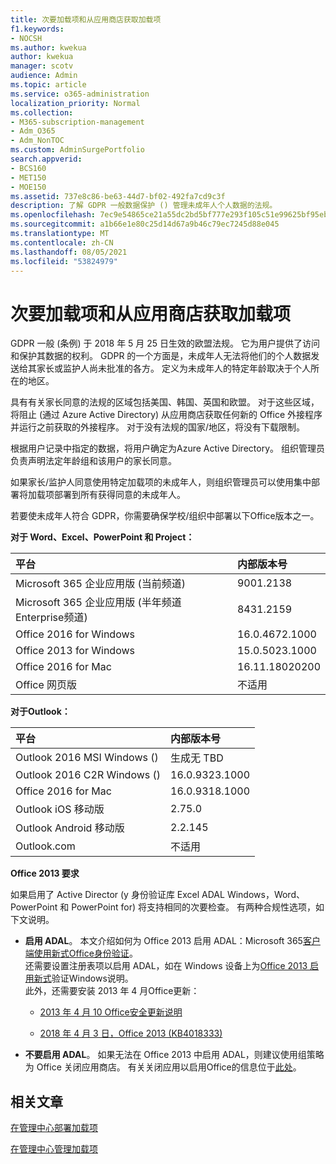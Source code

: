 ```yaml
---
title: 次要加载项和从应用商店获取加载项
f1.keywords:
- NOCSH
ms.author: kwekua
author: kwekua
manager: scotv
audience: Admin
ms.topic: article
ms.service: o365-administration
localization_priority: Normal
ms.collection:
- M365-subscription-management
- Adm_O365
- Adm_NonTOC
ms.custom: AdminSurgePortfolio
search.appverid:
- BCS160
- MET150
- MOE150
ms.assetid: 737e8c86-be63-44d7-bf02-492fa7cd9c3f
description: 了解 GDPR 一般数据保护 () 管理未成年人个人数据的法规。
ms.openlocfilehash: 7ec9e54865ce21a55dc2bd5bf777e293f105c51e99625bf95ebc1a6dabb7ee22
ms.sourcegitcommit: a1b66e1e80c25d14d67a9b46c79ec7245d88e045
ms.translationtype: MT
ms.contentlocale: zh-CN
ms.lasthandoff: 08/05/2021
ms.locfileid: "53824979"
---
```

# <a name="minors-and-acquiring-add-ins-from-the-store"></a>次要加载项和从应用商店获取加载项

GDPR 一般 (条例) 于 2018 年 5 月 25 日生效的欧盟法规。 它为用户提供了访问和保护其数据的权利。 GDPR 的一个方面是，未成年人无法将他们的个人数据发送给其家长或监护人尚未批准的各方。 定义为未成年人的特定年龄取决于个人所在的地区。
  
具有有关家长同意的法规的区域包括美国、韩国、英国和欧盟。 对于这些区域，将阻止 (通过 Azure Active Directory) 从应用商店获取任何新的 Office 外接程序并运行之前获取的外接程序。 对于没有法规的国家/地区，将没有下载限制。
  
根据用户记录中指定的数据，将用户确定为Azure Active Directory。 组织管理员负责声明法定年龄组和该用户的家长同意。
  
如果家长/监护人同意使用特定加载项的未成年人，则组织管理员可以使用集中部署将加载项部署到所有获得同意的未成年人。
  
若要使未成年人符合 GDPR，你需要确保学校/组织中部署以下Office版本之一。
 
 **对于 Word、Excel、PowerPoint 和 Project：** 

|**平台** <br/> |**内部版本号** <br/> |
|:-----|:-----|
|Microsoft 365 企业应用版 (当前频道)   <br/> |9001.2138   <br/> |
|Microsoft 365 企业应用版 (半年频道Enterprise频道)   <br/> |8431.2159  <br/> |
|Office 2016 for Windows  <br/> |16.0.4672.1000  <br/> |
|Office 2013 for Windows  <br/> |15.0.5023.1000  <br/> |
|Office 2016 for Mac  <br/> |16.11.18020200  <br/> |
|Office 网页版  <br/> |不适用  <br/> |
   
 **对于Outlook：** 
  
|**平台** <br/> |**内部版本号** <br/> |
|:-----|:-----|
|Outlook 2016 MSI Windows ()   <br/> |生成无 TBD  <br/> |
|Outlook 2016 C2R Windows ()   <br/> |16.0.9323.1000  <br/> |
|Office 2016 for Mac  <br/> |16.0.9318.1000  <br/> |
|Outlook iOS 移动版  <br/> |2.75.0  <br/> |
|Outlook Android 移动版  <br/> |2.2.145  <br/> |
|Outlook.com  <br/> |不适用  <br/> |

 **Office 2013 要求**
  
如果启用了 Active Director (y 身份验证库 Excel ADAL Windows，Word、PowerPoint 和 PowerPoint for) 将支持相同的次要检查。 有两种合规性选项，如下文说明。
  
- **启用 ADAL**。 本文介绍如何为 Office 2013 启用 ADAL：Microsoft 365[客户端使用新式Office身份验证](../../enterprise/modern-auth-for-office-2013-and-2016.md)。<br/>还需要设置注册表项以启用 ADAL，如在 Windows 设备上为[Office 2013 启用新式](../security-and-compliance/enable-modern-authentication.md)验证Windows说明。<br/>此外，还需要安装 2013 年 4 月Office更新：
    
  - [2013 年 4 月 10 Office安全更新说明](https://support.microsoft.com/help/4018330/description-of-the-security-update-for-office-2013-april-10-2018)
    
  - [2018 年 4 月 3 日，Office 2013 (KB4018333) ](https://support.microsoft.com/help/4018333/april-3-2018-update-for-office-2013-kb4018333)
    
- **不要启用 ADAL**。 如果无法在 Office 2013 中启用 ADAL，则建议使用组策略为 Office 关闭应用商店。 有关关闭应用以启用Office的信息位于[此处](/previous-versions/office/office-2013-resource-kit/cc178992(v=office.15))。

## <a name="related-articles"></a>相关文章

[在管理中心部署加载项](./manage-deployment-of-add-ins.md)

[在管理中心管理加载项](./manage-addins-in-the-admin-center.md)
